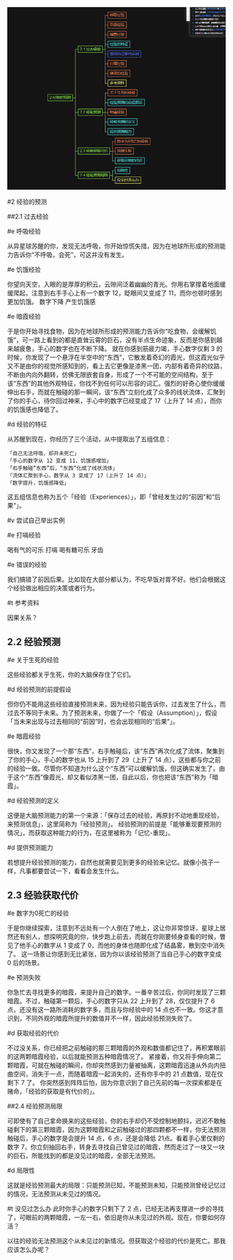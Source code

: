 <img src="2.%20%20%E7%BB%8F%E9%AA%8C%E7%9A%84%E9%A2%84%E6%B5%8B.assets/image-20221106085754014-16676962752121.png" alt="image-20221106085754014" style="zoom:67%;" />





#2 经验的预测

##2.1 过去经验

#e 呼吸经验

从异星球苏醒的你，发现无法呼吸，你开始惊慌失措，因为在地球所形成的预测能力告诉你“不呼吸，会死”，可这并没有发生。

#e 饥饿经验

你望向天空，入眼的是厚厚的积云，云隙间泛着幽幽的青光。你用右掌撑着地面缓缓爬起，注意到右手手心上有一个数字 12，眨眼间又变成了 11，而你也顿时感到更加饥饿。
数字下降 产生饥饿感

#e 暗霞经验

于是你开始寻找食物，因为在地球所形成的预测能力告诉你“吃食物，会缓解饥饿”，可一路上看到的都是直耸云霄的巨石，没有半点生命迹象，反而是你感到越来越疲惫，手心的数字也在不断下降。
就在你感到筋疲力竭，手心数字仅剩 3 的时候，你发现了一个悬浮在半空中的“东西”，它散发着奇幻的霞光，但这霞光似乎又不是由你的视觉所感知到的，看上去它更像是漆黑一团，内部有着奇异的纹路，不断由内向外翻转，仿佛无限嵌套自身，形成了一个不可能的空间结构，至于该“东西”的其他外观特征，你找不到任何可以形容的词汇。强烈的好奇心使你缓缓伸出右手，而就在触碰的那一瞬间，该“东西”立刻化成了众多的线状流体，汇聚到了你的手心，待你回过神来，手心中的数字已经变成了 17（上升了 14 点），而你的饥饿感也降低了。

#d 经验的特征

从苏醒到现在，你经历了三个活动，从中提取出了五组信息：

    「自己无法呼吸，却并未死亡」
    「手心的数字从 12 变成 11，饥饿感增加」
    「右手触碰“东西”后，“东西”化成了线状流体」
    「流体汇聚到手心，数字从 3 变成了 17（上升了 14 点）」
    「数字提升，饥饿感降低」

这五组信息也称为五个「经验（Experiences）」，即「曾经发生过的“前因”和“后果”」。

#v 尝试自己举出实例

#e 打嗝经验

喝有气的可乐    打嗝
喝有糖可乐      牙齿


#e 错误的经验

我们搞错了前因后果。比如现在大部分都认为，不吃早饭对胃不好。他们会根据这个经验做出相应的决策或者行为。

#t 参考资料

因果关系？



## 2.2 经验预测

#e 关于生死的经验

这些经验都关乎生死，你的大脑保存住了它们。

#d 经验预测的前提假设

但你仍不能用这些经验直接预测未来，因为经验只能告诉你，过去发生了什么，而过去不等同于未来。为了预测未来，你做了一个「假设（Assumption）」，假设「当未来出现与过去相同的“前因”时，也会出现相同的“后果”」。





#e 暗霞经验

很快，你又发现了一个那“东西”，右手触碰后，该“东西”再次化成了流体，聚集到了你的手心，手心的数字也从 15 上升到了 29（上升了 14 点），这些都与你之前的经验一致。尽管你不知道为什么这个“东西”可以缓解饥饿，但这确实发生了。由于这个“东西”像霞光，却又看似漆黑一团，自此以后，你也把该“东西”称为「暗霞」。

#d 经验预测的定义

这便是大脑预测能力的第一个来源：「保存过去的经验，再原封不动地重现经验，来预测信息」，这里简称为「经验预测」。
经验预测的前提是「能够重现要预测的情况」，而获取这种能力的行为，在这里被称为「记忆-重现」。

#d 提供预测能力

若想提升经验预测的能力，自然也就需要见到更多的经验来记忆。就像小孩子一样，凡事都要尝试一下，看看会发生什么。

## 2.3 经验获取代价

#e 数字为0死亡的经验

于是你继续探索，注意到不远处有一个人倒在了地上，这让你非常惊讶，星球上居然还有别人，想探明究竟的你，快步跑上前去，而就在你刚要倾身查看的时候，瞥见了他手心的数字从 1 变成了 0，而他的身体也随即化成了结晶雾，散到空中消失了。 这一场景让你感到无比紧张，因为你以该经验预测了当自己手心的数字变成 0 后的场景。

#e 预测失败

你急忙去寻找更多的暗霞，来提升自己的数字。一番辛苦过后，你同时发现了三颗暗霞。不过，触碰第一颗后，手心的数字只从 22 上升到了 28，仅仅提升了 6 点，还没有这一路所消耗的数字多，而且与你经验中的 14 点也不一致。你这才意识到，不同外观的暗霞所提升的数值并不一样，因此经验预测失败了。

#d 获取经验的代价

不过没关系，你已经把之前触碰的那三颗暗霞的外观和数值都记住了，再积累眼前的这两颗暗霞经验，以后就能预测五种暗霞情况了。
紧接着，你又将手伸向第二颗暗霞，可就在触碰的瞬间，你却突然感到力量被抽离，这颗暗霞迅速从外向内扭曲空间，消失于一点，而随着暗霞一起消失的，还有你手中的 21 点数值，现在仅剩下 7 了。
你突然感到阵阵后怕，因为你意识到了自己先前的每一次探索都是在赌命，「经验的获取是有代价的」。

##2.4 经验预测局限

可即使有了自己拿命换来的这些经验，你的右手却仍不受控制地颤抖，迟迟不敢触碰剩下的第三颗暗霞，因为这颗暗霞和之前触碰过的那四颗都不一样，你无法预测触碰后，手心的数字是会提升 14 点，6 点，还是会降低 21点。看着手心里仅剩的数字 7，你立刻抽回右手，转身去寻找自己曾见过的暗霞，然而走过了一块又一块的巨石，所能找到的都是没见过的暗霞，全部无法预测。

#d 局限性

这就是经验预测最大的局限：只能预测已知，不能预测未知，只能预测曾经记忆过的情况，无法预测从未见过的情况。

#t 没见过怎么办
此时你手心的数字只剩下了 2 点，已经无法再支撑进一步的寻找了，可眼前的两颗暗霞，一左一右，依旧是你从未见过的外观。现在，你要如何存活？


以往的经验无法预测这个从未见过的新情况。但获取这个经验的代价是死亡。那我应该怎么办呢？